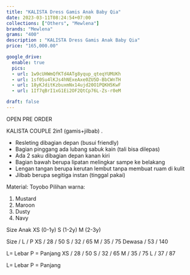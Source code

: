 ```yaml
---
title: "KALISTA Dress Gamis Anak Baby Qia"
date: 2023-03-11T08:24:54+07:00
collections: ["Others", "Mewlena"]
brands: "Mewlena"
grams: "400"
description : "KALISTA Dress Gamis Anak Baby Qia"
price: "165,000.00"

google_drive:
  enable: true
  pics:
  - url: 1w9cUHWmQfKTd4ATg8yqup_qteqYUMUKh
  - url: 1sf0Su4lKJs4hNExeAxe0ZU5D-BbCWnTH
  - url: 18yKJditKzbuxmNx14ujd20O1PQKH5KwF
  - url: 1If7qBrI1xG1Ei2OF2QtCp76L-Zs-r0eM

draft: false
---
```


OPEN PRE ORDER

KALISTA COUPLE
2in1 (gamis+jilbab)
.
* Resleting dibagian depan (busui friendly)
* Bagian pinggang ada lubang sabuk kain (tali bisa dilepas)
* Ada 2 saku dibagian depan kanan kiri
* Bagian bawah berupa lipatan melingkar sampe ke belakang
* Lengan tangan berupa kerutan lembut tanpa membuat ruam di kulit
* Jilbab berupa segitiga instan (tinggal pakai)

Material: Toyobo
Pilihan warna:
1. Mustard
2. Maroon
3. Dusty
4. Navy

Size Anak
XS (0-1y) 
S (1-2y) 
M (2-3y) 

Size / L / P
XS / 28 / 50
S / 32 / 65
M / 35 / 75
Dewasa / 53 / 140

L= Lebar
P = Panjang
XS / 28 / 50
S / 32 / 65
M / 35 / 75
L / 37 / 87

L= Lebar
P = Panjang
